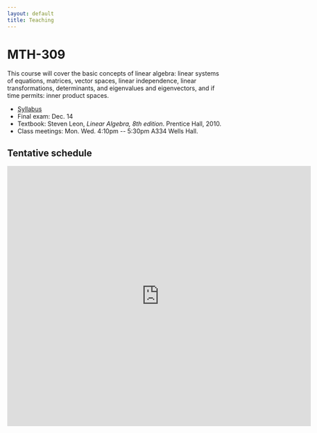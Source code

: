 ```yaml
---
layout: default
title: Teaching
---
```


MTH-309
=======

This course will cover the basic concepts of linear algebra:
linear systems of equations, matrices, vector spaces,
linear independence, linear transformations, determinants, and
eigenvalues and eigenvectors, and if time permits:
inner product spaces.

* [Syllabus](syllabus.pdf)
* Final exam: Dec. 14
* Textbook: Steven Leon, *Linear Algebra, 8th edition*. Prentice Hall, 2010.
* Class meetings: Mon. Wed. 4:10pm -- 5:30pm A334 Wells Hall.

Tentative schedule
------------------

<iframe src="https://www.google.com/calendar/embed?showTitle=0&amp;showPrint=0&amp;showTabs=0&amp;showCalendars=0&amp;showTz=0&amp;height=600&amp;wkst=1&amp;bgcolor=%23FFFFFF&amp;src=k7cas66vp4vba2cruqhh4cila8%40group.calendar.google.com&amp;color=%23528800&amp;ctz=America%2FNew_York" style=" border-width:0 " width="700" height="600" frameborder="0" scrolling="no"></iframe>
